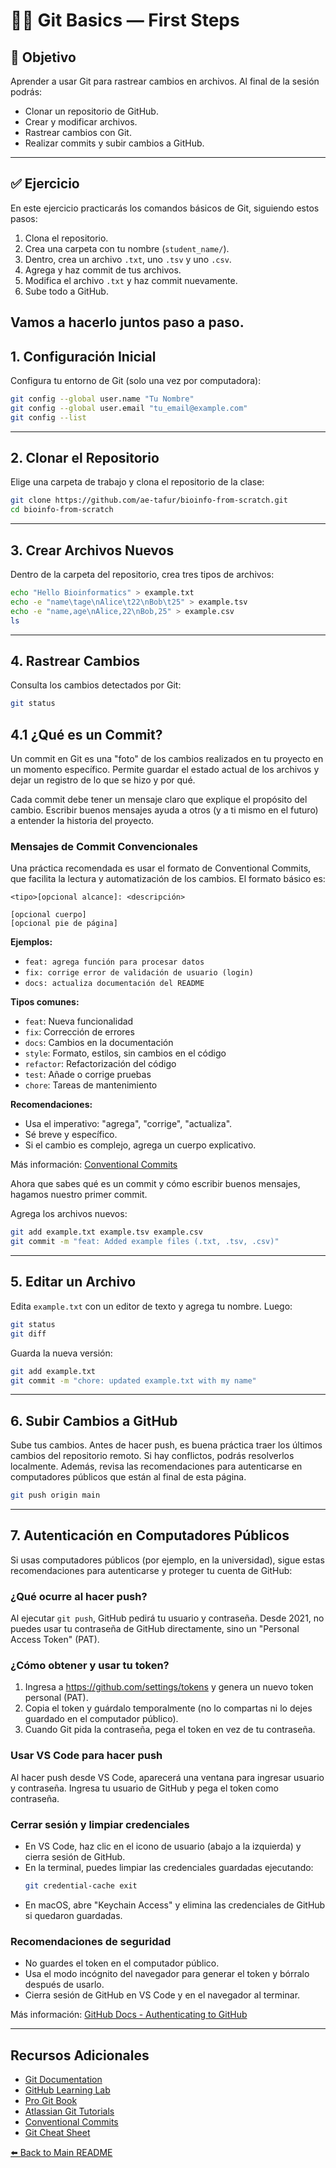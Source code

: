 # 🧑‍💻 Git Basics — First Steps

## 🎯 Objetivo
Aprender a usar Git para rastrear cambios en archivos. Al final de la sesión podrás:
- Clonar un repositorio de GitHub.
- Crear y modificar archivos.
- Rastrear cambios con Git.
- Realizar commits y subir cambios a GitHub.

---

## ✅ Ejercicio

En este ejercicio practicarás los comandos básicos de Git, siguiendo estos pasos:

1. Clona el repositorio.
2. Crea una carpeta con tu nombre (`student_name/`).
3. Dentro, crea un archivo `.txt`, uno `.tsv` y uno `.csv`.
4. Agrega y haz commit de tus archivos.
5. Modifica el archivo `.txt` y haz commit nuevamente.
6. Sube todo a GitHub.

Vamos a hacerlo juntos paso a paso.
---

## 1. Configuración Inicial

Configura tu entorno de Git (solo una vez por computadora):

```bash
git config --global user.name "Tu Nombre"
git config --global user.email "tu_email@example.com"
git config --list
```

---

## 2. Clonar el Repositorio

Elige una carpeta de trabajo y clona el repositorio de la clase:

```bash
git clone https://github.com/ae-tafur/bioinfo-from-scratch.git
cd bioinfo-from-scratch
```

---

## 3. Crear Archivos Nuevos

Dentro de la carpeta del repositorio, crea tres tipos de archivos:

```bash
echo "Hello Bioinformatics" > example.txt
echo -e "name\tage\nAlice\t22\nBob\t25" > example.tsv
echo -e "name,age\nAlice,22\nBob,25" > example.csv
ls
```

---


## 4. Rastrear Cambios

Consulta los cambios detectados por Git:

```bash
git status
```

## 4.1 ¿Qué es un Commit?

Un commit en Git es una "foto" de los cambios realizados en tu proyecto en un momento específico. Permite guardar el estado actual de los archivos y dejar un registro de lo que se hizo y por qué.

Cada commit debe tener un mensaje claro que explique el propósito del cambio. Escribir buenos mensajes ayuda a otros (y a ti mismo en el futuro) a entender la historia del proyecto.

### Mensajes de Commit Convencionales

Una práctica recomendada es usar el formato de Conventional Commits, que facilita la lectura y automatización de los cambios. El formato básico es:

```
<tipo>[opcional alcance]: <descripción>

[opcional cuerpo]
[opcional pie de página]
```

**Ejemplos:**

- `feat: agrega función para procesar datos`
- `fix: corrige error de validación de usuario (login)`
- `docs: actualiza documentación del README`

**Tipos comunes:**
- `feat`: Nueva funcionalidad
- `fix`: Corrección de errores
- `docs`: Cambios en la documentación
- `style`: Formato, estilos, sin cambios en el código
- `refactor`: Refactorización del código
- `test`: Añade o corrige pruebas
- `chore`: Tareas de mantenimiento

**Recomendaciones:**
- Usa el imperativo: "agrega", "corrige", "actualiza".
- Sé breve y específico.
- Si el cambio es complejo, agrega un cuerpo explicativo.

Más información: [Conventional Commits](https://www.conventionalcommits.org/es/v1.0.0/)


Ahora que sabes qué es un commit y cómo escribir buenos mensajes, hagamos nuestro primer commit.

Agrega los archivos nuevos:

```bash
git add example.txt example.tsv example.csv
git commit -m "feat: Added example files (.txt, .tsv, .csv)"
```

---

## 5. Editar un Archivo

Edita `example.txt` con un editor de texto y agrega tu nombre. Luego:

```bash
git status
git diff
```

Guarda la nueva versión:

```bash
git add example.txt
git commit -m "chore: updated example.txt with my name"
```

---


## 6. Subir Cambios a GitHub

Sube tus cambios. Antes de hacer push, es buena práctica traer los últimos cambios del repositorio remoto. Si hay conflictos, podrás resolverlos localmente. Además, revisa las recomendaciones para autenticarse en computadores públicos que están al final de esta página.

```bash
git push origin main
```

---

## 7. Autenticación en Computadores Públicos

Si usas computadores públicos (por ejemplo, en la universidad), sigue estas recomendaciones para autenticarse y proteger tu cuenta de GitHub:

### ¿Qué ocurre al hacer push?
Al ejecutar `git push`, GitHub pedirá tu usuario y contraseña. Desde 2021, no puedes usar tu contraseña de GitHub directamente, sino un "Personal Access Token" (PAT).

### ¿Cómo obtener y usar tu token?
1. Ingresa a https://github.com/settings/tokens y genera un nuevo token personal (PAT).
2. Copia el token y guárdalo temporalmente (no lo compartas ni lo dejes guardado en el computador público).
3. Cuando Git pida la contraseña, pega el token en vez de tu contraseña.

### Usar VS Code para hacer push
Al hacer push desde VS Code, aparecerá una ventana para ingresar usuario y contraseña. Ingresa tu usuario de GitHub y pega el token como contraseña.

### Cerrar sesión y limpiar credenciales
- En VS Code, haz clic en el icono de usuario (abajo a la izquierda) y cierra sesión de GitHub.
- En la terminal, puedes limpiar las credenciales guardadas ejecutando:
	```bash
	git credential-cache exit
	```
- En macOS, abre "Keychain Access" y elimina las credenciales de GitHub si quedaron guardadas.

### Recomendaciones de seguridad
- No guardes el token en el computador público.
- Usa el modo incógnito del navegador para generar el token y bórralo después de usarlo.
- Cierra sesión de GitHub en VS Code y en el navegador al terminar.

Más información: [GitHub Docs - Authenticating to GitHub](https://docs.github.com/en/get-started/getting-started-with-git/authenticating-to-github)

---

## Recursos Adicionales
- [Git Documentation](https://git-scm.com/doc)
- [GitHub Learning Lab](https://lab.github.com/)
- [Pro Git Book](https://git-scm.com/book/en/v2)
- [Atlassian Git Tutorials](https://www.atlassian.com/git/tutorials)
- [Conventional Commits](https://www.conventionalcommits.org/es/v1.0.0/)
- [Git Cheat Sheet](https://education.github.com/git-cheat-sheet-education.pdf)


[⬅️ Back to Main README](../../README.md)
